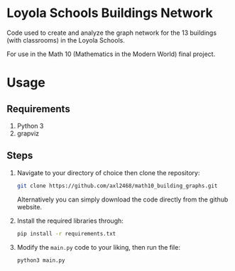 # Loyola Schools Buildings Network
Code used to create and analyze the graph network for the 13 buildings (with classrooms) in the Loyola Schools.

For use in the Math 10 (Mathematics in the Modern World) final project.

# Usage
## Requirements
1. Python 3
2. grapviz

## Steps
1. Navigate to your directory of choice then clone the repository:
    ```sh
    git clone https://github.com/axl2468/math10_building_graphs.git
    ```
    Alternatively you can simply download the code directly from the github website.

2. Install the required libraries through:
    ```sh
    pip install -r requirements.txt
    ```

3. Modify the ```main.py``` code to your liking, then run the file:
    ```sh
    python3 main.py
    ```